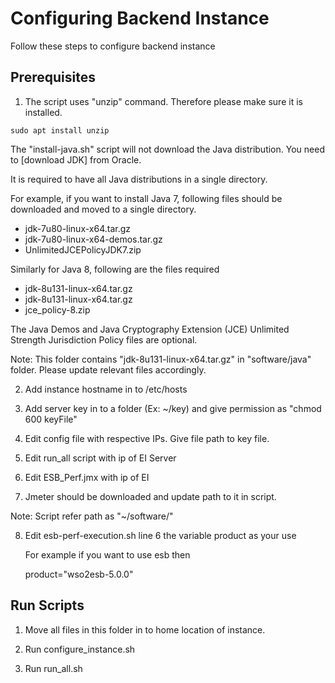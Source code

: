 Configuring Backend Instance
============================

Follow these steps to configure backend instance

## Prerequisites

1. The script uses "unzip" command. Therefore please make sure it is installed.

`sudo apt install unzip`

The "install-java.sh" script will not download the Java distribution. You need to [download JDK] from Oracle.

It is required to have all Java distributions in a single directory.

For example, if you want to install Java 7, following files should be downloaded and moved to a single directory.

 - jdk-7u80-linux-x64.tar.gz
 - jdk-7u80-linux-x64-demos.tar.gz
 - UnlimitedJCEPolicyJDK7.zip

Similarly for Java 8, following are the files required

 - jdk-8u131-linux-x64.tar.gz
 - jdk-8u131-linux-x64.tar.gz
 - jce_policy-8.zip

The Java Demos and Java Cryptography Extension (JCE) Unlimited Strength Jurisdiction Policy files are optional.

Note: This folder contains "jdk-8u131-linux-x64.tar.gz" in "software/java" folder. Please update relevant files accordingly.

2. Add instance hostname in to /etc/hosts

3. Add server key in to a folder (Ex: ~/key) and give permission as "chmod 600 keyFile"

4. Edit config file with respective IPs. Give file path to key file.

5. Edit run_all script with ip of EI Server

6. Edit ESB_Perf.jmx with ip of EI

7. Jmeter should be downloaded and update path to it in script.

Note: Script refer path as "~/software/"

8. Edit esb-perf-execution.sh line 6 the variable product as your use

   For example if you want to use esb then 
   
   product="wso2esb-5.0.0"

## Run Scripts

1. Move all files in this folder in to home location of instance. 

2. Run configure_instance.sh

3. Run run_all.sh
